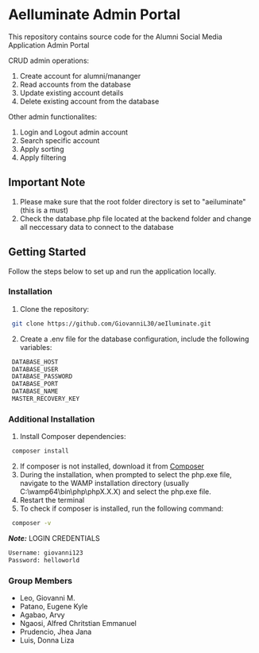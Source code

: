 # AeIluminate Admin Portal

This repository contains source code for the Alumni Social Media Application Admin Portal

CRUD admin operations:

1. Create account for alumni/mananger
2. Read accounts from the database
3. Update existing account details
4. Delete existing account from the database

Other admin functionalites:

1. Login and Logout admin account
2. Search specific account
3. Apply sorting
4. Apply filtering

## Important Note

1. Please make sure that the root folder directory is set to "aeiluminate" (this is a must)
2. Check the database.php file located at the backend folder and change all neccessary data to connect to the database

## Getting Started

Follow the steps below to set up and run the application locally.

### Installation

1. Clone the repository:

```bash
 git clone https://github.com/GiovanniL30/aeIluminate.git
```

2. Create a .env file for the database configuration, include the following variables:

```bash
 DATABASE_HOST
 DATABASE_USER
 DATABASE_PASSWORD
 DATABASE_PORT
 DATABASE_NAME
 MASTER_RECOVERY_KEY
```

### Additional Installation

1. Install Composer dependencies:

```bash
 composer install
```

2. If composer is not installed, download it from [Composer](https://getcomposer.org/download/)
3. During the installation, when prompted to select the php.exe file, navigate to the WAMP installation directory (usually C:\wamp64\bin\php\phpX.X.X\) and select the php.exe file.
4. Restart the terminal
5. To check if composer is installed, run the following command:

```bash
 composer -v
```

**_Note:_** LOGIN CREDENTIALS

```bash
Username: giovanni123
Password: helloworld
```

### Group Members

- Leo, Giovanni M.
- Patano, Eugene Kyle
- Agabao, Arvy
- Ngaosi, Alfred Chritstian Emmanuel
- Prudencio, Jhea Jana
- Luis, Donna Liza
